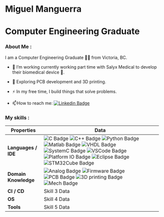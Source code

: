 # Miguel Manguerra
# Computer Engineering Graduate

### About Me : 

I am a Computer Engineering Graduate 👨‍💻 from Victoria, BC.

- :telescope: I’m working currently working part time with Salyx Medical to develop their biomedical device 🔬. 

- :seedling: Exploring PCB development and 3D printing.

- :zap: In my free time, I build things that solve problems.

- :mailbox:How to reach me: [![Linkedin Badge](https://img.shields.io/badge/LinkedIn-blue?style=for-the-badge&logo=linkedin&logoColor=white)](https://www.linkedin.com/in/miguelmanguerra/)

### My skills : 

| Properties              | Data           |
| ----------------------- | -------------- |
| **Languages / IDE**    | ![C Badge](https://img.shields.io/badge/C-blue) ![C++ Badge](https://img.shields.io/badge/C++-blue) ![Python Badge](https://img.shields.io/badge/Python-blue) ![Matlab Badge](https://img.shields.io/badge/Matlab-blue) ![VHDL Badge](https://img.shields.io/badge/VHDL-blue) ![SystemC Badge](https://img.shields.io/badge/SystemC-blue) ![VSCode Badge](https://img.shields.io/badge/VSCode-blue) ![Platform IO Badge](https://img.shields.io/badge/PlatformIO-blue) ![Eclipse Badge](https://img.shields.io/badge/Eclipse-blue) ![STM32Cube Badge](https://img.shields.io/badge/STM32Cube-blue) |
| **Domain Knowledge**    | ![Analog Badge](https://img.shields.io/badge/Analog%20Electronics-blue) ![Firmware Badge](https://img.shields.io/badge/Firmware%20Development-green) ![PCB Badge](https://img.shields.io/badge/PCB%20Development-purple) ![3D printing Badge](https://img.shields.io/badge/3D%20Printing-yellow) ![Mech Badge](https://img.shields.io/badge/Mechanical%20Engineering-orange)|
| **CI / CD**                 | Skill 3 Data   |
| **OS**                 | Skill 4 Data   |
| **Tools**                 | Skill 5 Data   |
